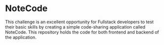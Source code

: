 # NoteCode
This challenge is an excellent opportunity for Fullstack developers to test their basic skills by creating a simple code-sharing application called NoteCode. This repository holds the code for both frontend and backend of the application.
